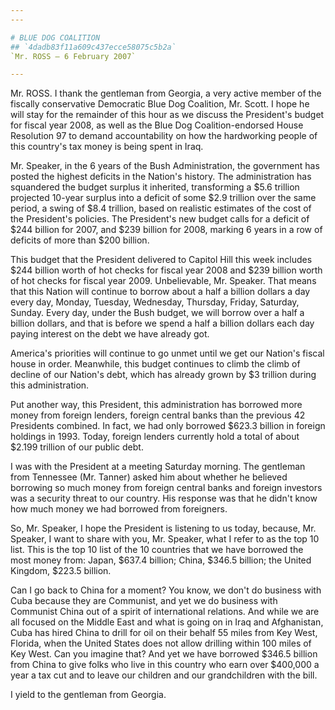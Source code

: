 ```yaml
---
---

# BLUE DOG COALITION
## `4dadb83f11a609c437ecce58075c5b2a`
`Mr. ROSS — 6 February 2007`

---
```



Mr. ROSS. I thank the gentleman from Georgia, a very active member of 
the fiscally conservative Democratic Blue Dog Coalition, Mr. Scott. I 
hope he will stay for the remainder of this hour as we discuss the 
President's budget for fiscal year 2008, as well as the Blue Dog 
Coalition-endorsed House Resolution 97 to demand accountability on how 
the hardworking people of this country's tax money is being spent in 
Iraq.

Mr. Speaker, in the 6 years of the Bush Administration, the 
government has posted the highest deficits in the Nation's history. The 
administration has squandered the budget surplus it inherited, 
transforming a $5.6 trillion projected 10-year surplus into a deficit 
of some $2.9 trillion over the same period, a swing of $8.4 trillion, 
based on realistic estimates of the cost of the President's policies. 
The President's new budget calls for a deficit of $244 billion for 
2007, and $239 billion for 2008, marking 6 years in a row of deficits 
of more than $200 billion.

This budget that the President delivered to Capitol Hill this week 
includes $244 billion worth of hot checks for fiscal year 2008 and $239 
billion worth of hot checks for fiscal year 2009. Unbelievable, Mr. 
Speaker. That means that this Nation will continue to borrow about a 
half a billion dollars a day every day, Monday, Tuesday, Wednesday, 
Thursday, Friday, Saturday, Sunday. Every day, under the Bush budget, 
we will borrow over a half a billion dollars, and that is before we 
spend a half a billion dollars each day paying interest on the debt we 
have already got.

America's priorities will continue to go unmet until we get our 
Nation's fiscal house in order. Meanwhile, this budget continues to 
climb the climb of decline of our Nation's debt, which has already 
grown by $3 trillion during this administration.

Put another way, this President, this administration has borrowed 
more money from foreign lenders, foreign central banks than the 
previous 42 Presidents combined. In fact, we had only borrowed $623.3 
billion in foreign holdings in 1993. Today, foreign lenders currently 
hold a total of about $2.199 trillion of our public debt.

I was with the President at a meeting Saturday morning. The gentleman 
from Tennessee (Mr. Tanner) asked him about whether he believed 
borrowing so much money from foreign central banks and foreign 
investors was a security threat to our country. His response was that 
he didn't know how much money we had borrowed from foreigners.

So, Mr. Speaker, I hope the President is listening to us today, 
because, Mr. Speaker, I want to share with you, Mr. Speaker, what I 
refer to as the top 10 list. This is the top 10 list of the 10 
countries that we have borrowed the most money from: Japan, $637.4 
billion; China, $346.5 billion; the United Kingdom, $223.5 billion.

Can I go back to China for a moment? You know, we don't do business 
with Cuba because they are Communist, and yet we do business with 
Communist China out of a spirit of international relations. And while 
we are all focused on the Middle East and what is going on in Iraq and 
Afghanistan, Cuba has hired China to drill for oil on their behalf 55 
miles from Key West, Florida, when the United States does not allow 
drilling within 100 miles of Key West. Can you imagine that? And yet we 
have borrowed $346.5 billion from China to give folks who live in this 
country who earn over $400,000 a year a tax cut and to leave our 
children and our grandchildren with the bill.

I yield to the gentleman from Georgia.